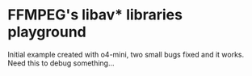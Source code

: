 # FFMPEG's libav* libraries playground

Initial example created with o4-mini, two small bugs fixed and it works. Need this to debug something...
